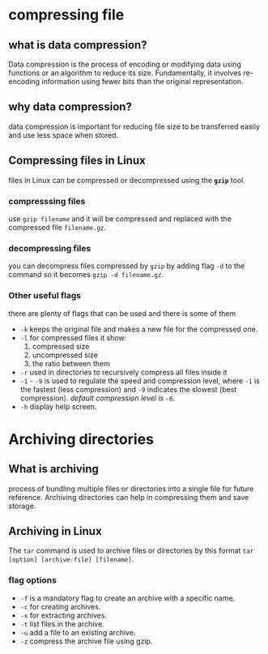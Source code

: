 # compressing file

## what is data compression?

Data compression is the process of encoding or modifying data using functions or an algorithm to reduce its size. Fundamentally, it involves re-encoding information using fewer bits than the original representation.

## why data compression?

data compression is important for reducing file size to be transferred easily and use less space when stored.

## Compressing files in Linux

files in Linux can be compressed or decompressed using the **`gzip`** tool.

### compresssing files

use `gzip filename` and it will be compressed and replaced with the compressed file `filename.gz`.

### decompressing files

you can decompress files compressed by `gzip` by adding flag `-d` to the command so it becomes `gzip -d filename.gz`.

### Other useful flags

there are plenty of flags that can be used and there is some of them

- `-k` keeps the original file and makes a new file for the compressed one.
- `-l` for compressed files it show:
    1. compressed size
    2. uncompressed size
    3. the ratio between them
- `-r` used in directories to recursively compress all files inside it
- `-1` - `-9` is used to regulate the speed and compression level, where `-1` is the fastest (less compression) and `-9` indicates the slowest (best compression). *default compression level is `-6`*.
- `-h` display help screen.

# Archiving directories

## What is archiving

process of bundling multiple files or directories into a single file for future reference. Archiving directories can help in compressing them and save storage.

## Archiving in Linux

The `tar` command is used to archive files or directories by this format `tar [option] [archive-file] [filename]`.

### flag options

- `-f` is a mandatory flag to create an archive with a specific name.
- `-c` for creating archives.
- `-x` for extracting archives.
- `-t` list files in the archive.
- `-u` add a file to an existing archive.
- `-z` compress the archive file using gzip.